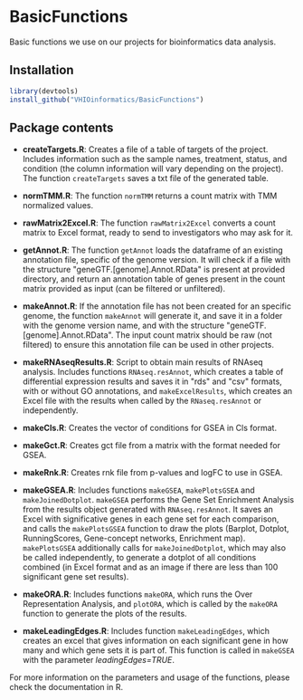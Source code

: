 # BasicFunctions
Basic functions we use on our projects for bioinformatics data analysis.

## Installation

```r
library(devtools)
install_github("VHIOinformatics/BasicFunctions")
```

## Package contents

* **createTargets.R**: Creates a file of a table of targets of the project. Includes information such as the sample names, treatment, status, and condition (the column information will vary depending on the project). The function `createTargets` saves a txt file of the generated table.

* **normTMM.R**: The function `normTMM` returns a count matrix with TMM normalized values.

* **rawMatrix2Excel.R**: The function `rawMatrix2Excel` converts a count matrix to Excel format, ready to send to investigators who may ask for it.   

* **getAnnot.R**: The function `getAnnot` loads the dataframe of an existing annotation file, specific of the genome version. It will check if a file with the structure "geneGTF.[genome].Annot.RData" is present at provided directory, and return an annotation table of genes present in the count matrix provided as input (can be filtered or unfiltered).

* **makeAnnot.R**: If the annotation file has not been created for an specific genome, the function `makeAnnot` will generate it, and save it in a folder with the genome version name, and with the structure "geneGTF.[genome].Annot.RData". The input count matrix should be raw (not filtered) to ensure this annotation file can be used in other projects.

* **makeRNAseqResults.R**: Script to obtain main results of RNAseq analysis. Includes functions `RNAseq.resAnnot`, which creates a table of differential expression results and saves it in "rds" and "csv" formats, with or without GO annotations, and `makeExcelResults`, which creates an Excel file with the results when called by the `RNaseq.resAnnot` or independently.

* **makeCls.R**: Creates the vector of conditions for GSEA in Cls format.

* **makeGct.R**: Creates gct file from a matrix with the format needed for GSEA.

* **makeRnk.R**: Creates rnk file from p-values and logFC to use in GSEA.

* **makeGSEA.R**: Includes functions `makeGSEA`, `makePlotsGSEA` and `makeJoinedDotplot`. `makeGSEA` performs the Gene Set Enrichment Analysis from the results object generated with `RNAseq.resAnnot`. It saves an Excel with significative genes in each gene set for each comparison, and calls the `makePlotsGSEA` function to draw the plots (Barplot, Dotplot, RunningScores, Gene-concept networks, Enrichment map). `makePlotsGSEA` additionally calls for `makeJoinedDotplot`, which may also be called independently, to generate a dotplot of all conditions combined (in Excel format and as an image if there are less than 100 significant gene set results).

* **makeORA.R**: Includes functions `makeORA`, which runs the Over Representation Analysis, and `plotORA`, which is called by the `makeORA` function to generate the plots of the results.

* **makeLeadingEdges.R**: Includes function `makeLeadingEdges`, which creates an excel that gives information on each significant gene in how many and which gene sets it is part of. This function is called in `makeGSEA` with the parameter *leadingEdges=TRUE*.

For more information on the parameters and usage of the functions, please check the documentation in R.
